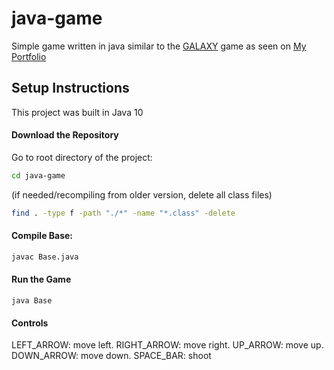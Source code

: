 # java-game

Simple game written in java similar to the [GALAXY](https://github.com/erzhu4/Portfolio-vue-react/tree/master/assets/galaxy/lib) game as seen on [My Portfolio](http://ericzhu.xyz)

## Setup Instructions

This project was built in Java 10

#### Download the Repository

Go to root directory of the project:
```bash
cd java-game
```
(if needed/recompiling from older version, delete all class files)
```bash
find . -type f -path "./*" -name "*.class" -delete
```

#### Compile Base:

```bash
javac Base.java
```

#### Run the Game

```
java Base
```
#### Controls
LEFT_ARROW: move left. 
RIGHT_ARROW: move right. 
UP_ARROW: move up. 
DOWN_ARROW: move down. 
SPACE_BAR: shoot

